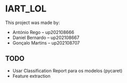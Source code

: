 # IART_LOL

This project was made by: 

- António Rego – up202108666
- Daniel Bernardo – up202108667
- Gonçalo Martins – up202108707


## TODO

- Usar Classification Report para os modelos (pycaret)
- Feature extraction
